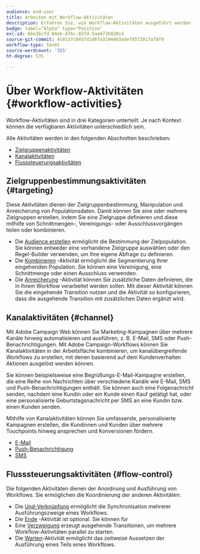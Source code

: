 ```yaml
---
audience: end-user
title: Arbeiten mit Workflow-Aktivitäten
description: Erfahren Sie, wie Workflow-Aktivitäten ausgeführt werden
badge: label="Alpha" type="Positive"
exl-id: 6ba3bcfd-84eb-476c-837d-5aa473b820cd
source-git-commit: 4c0157c0457d1d6fa3194463adef8572017af8f0
workflow-type: tm+mt
source-wordcount: '355'
ht-degree: 53%

---
```



# Über Workflow-Aktivitäten {#workflow-activities}

Workflow-Aktivitäten sind in drei Kategorien unterteilt. Je nach Kontext können die verfügbaren Aktivitäten unterschiedlich sein.

Alle Aktivitäten werden in den folgenden Abschnitten beschrieben:

* [Zielgruppenaktivitäten](#targeting)
* [Kanalaktivitäten](#channel)
* [Flusssteuerungsaktivitäten](#flow-control)

## Zielgruppenbestimmungsaktivitäten {#targeting}

Diese Aktivitäten dienen der Zielgruppenbestimmung, Manipulation und Anreicherung von Populationsdaten. Damit können Sie eine oder mehrere Zielgruppen erstellen, indem Sie eine Zielgruppe definieren und diese mithilfe von Schnittmengen-, Vereinigungs- oder Ausschlussvorgängen teilen oder kombinieren.

* Die [Audience erstellen](build-audience.md) ermöglicht die Bestimmung der Zielpopulation. Sie können entweder eine vorhandene Zielgruppe auswählen oder den Regel-Builder verwenden, um Ihre eigene Abfrage zu definieren.
* Die [Kombinieren](combine.md) -Aktivität ermöglicht die Segmentierung Ihrer eingehenden Population. Sie können eine Vereinigung, eine Schnittmenge oder einen Ausschluss verwenden.
* Die [Anreicherung](enrichment.md) -Aktivität können Sie zusätzliche Daten definieren, die in Ihrem Workflow verarbeitet werden sollen. Mit dieser Aktivität können Sie die eingehende Transition nutzen und die Aktivität so konfigurieren, dass die ausgehende Transition mit zusätzlichen Daten ergänzt wird.

## Kanalaktivitäten {#channel}

Mit Adobe Campaign Web können Sie Marketing-Kampagnen über mehrere Kanäle hinweg automatisieren und ausführen, z. B. E-Mail, SMS oder Push-Benachrichtigungen. Mit Adobe Campaign-Workflows können Sie Kanalaktivitäten in der Arbeitsfläche kombinieren, um kanalübergreifende Workflows zu erstellen, mit denen basierend auf dem Kundenverhalten Aktionen ausgelöst werden können.

Sie können beispielsweise eine Begrüßungs-E-Mail-Kampagne erstellen, die eine Reihe von Nachrichten über verschiedene Kanäle wie E-Mail, SMS und Push-Benachrichtigungen enthält. Sie können auch eine Folgenachricht senden, nachdem eine Kundin oder ein Kunde einen Kauf getätigt hat, oder eine personalisierte Geburtstagsnachricht per SMS an eine Kundin bzw. einen Kunden senden.

Mithilfe von Kanalaktivitäten können Sie umfassende, personalisierte Kampagnen erstellen, die Kundinnen und Kunden über mehrere Touchpoints hinweg ansprechen und Konversionen fördern.

* [E-Mail](email.md)
* [Push-Benachrichtigung](push.md)
* [SMS](sms.md)

## Flusssteuerungsaktivitäten {#flow-control}

Die folgenden Aktivitäten dienen der Anordnung und Ausführung von Workflows. Sie ermöglichen die Koordinierung der anderen Aktivitäten:

* Die [Und-Verknüpfung](and-join.md) ermöglicht die Synchronisation mehrerer Ausführungszweige eines Workflows.
* Die [Ende](end.md) -Aktivität ist optional. Sie können für
* Eine [Verzweigung](fork.md) erzeugt ausgehende Transitionen, um mehrere Workflow-Aktivitäten parallel zu starten.
* Die [Warten](wait.md)-Aktivität ermöglicht das zeitweise Aussetzen der Ausführung eines Teils eines Workflows.

<!--
## Data management activities {#data-management}

overview: what they're used for
which use case you can perform with them

list available activites + short description + ref to section
-->

